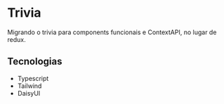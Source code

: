 # Trivia

Migrando o trivia para components funcionais e ContextAPI, no lugar de redux.

## Tecnologias
  - Typescript
  - Tailwind
  - DaisyUI
